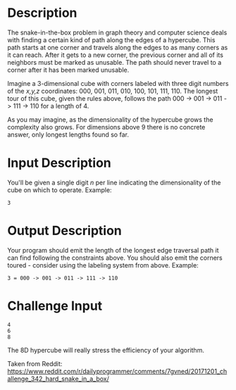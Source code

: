 # Description

The snake-in-the-box problem in graph theory and computer science deals with finding a certain kind of path along the edges of a hypercube. This path starts at one corner and travels along the edges to as many corners as it can reach. After it gets to a new corner, the previous corner and all of its neighbors must be marked as unusable. The path should never travel to a corner after it has been marked unusable.

Imagine a 3-dimensional cube with corners labeled with three digit numbers of the *x,y,z* coordinates: 000, 001, 011, 010, 100, 101, 111, 110. The longest tour of this cube, given the rules above, follows the path 000 -> 001 -> 011 -> 111 -> 110 for a length of 4. 

As you may imagine, as the dimensionality of the hypercube grows the complexity also grows. For dimensions above 9 there is no concrete answer, only longest lengths found so far. 

# Input Description

You'll be given a single digit *n* per line indicating the dimensionality of the cube on which to operate. Example:

    3

# Output Description

Your program should emit the length of the longest edge traversal path it can find following the constraints above. You should also emit the corners toured - consider using the labeling system from above. Example:

    3 = 000 -> 001 -> 011 -> 111 -> 110

# Challenge Input

    4
    6
    8

The 8D hypercube will really stress the efficiency of your algorithm. 


Taken from Reddit: https://www.reddit.com/r/dailyprogrammer/comments/7gvned/20171201_challenge_342_hard_snake_in_a_box/